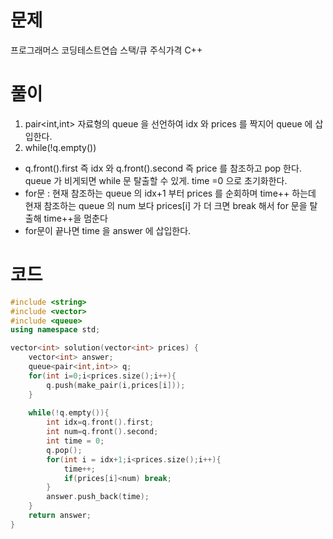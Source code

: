 # 문제
프로그래머스 코딩테스트연습 스택/큐 주식가격 C++

# 풀이
1. pair<int,int> 자료형의 queue 을 선언하여 idx 와 prices 를 짝지어 queue 에 삽입한다.
2. while(!q.empty())
  - q.front().first 즉 idx 와 q.front().second 즉 price 를 참조하고 pop 한다. queue 가 비게되면 while 문 탈출할 수 있게. time =0 으로 초기화한다.
  - for문 : 현재 참조하는 queue 의 idx+1 부터 prices 를 순회하며 time++ 하는데 현재 참조하는 queue 의 num 보다 prices[i] 가 더 크면 break 해서 for 문을 탈출해 time++을 멈춘다
  - for문이 끝나면 time 을 answer 에 삽입한다.


# 코드
```cpp
#include <string>
#include <vector>
#include <queue>
using namespace std;

vector<int> solution(vector<int> prices) {
    vector<int> answer;
    queue<pair<int,int>> q;
    for(int i=0;i<prices.size();i++){
        q.push(make_pair(i,prices[i]));
    }
    
    while(!q.empty()){
        int idx=q.front().first;
        int num=q.front().second;
        int time = 0;
        q.pop();
        for(int i = idx+1;i<prices.size();i++){
            time++;
            if(prices[i]<num) break;
        }
        answer.push_back(time);
    }
    return answer;
}
```
